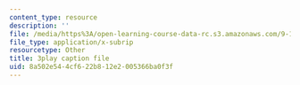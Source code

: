 ```yaml
---
content_type: resource
description: ''
file: /media/https%3A/open-learning-course-data-rc.s3.amazonaws.com/9-14-brain-structure-and-its-origins-spring-2014/8a502e544cf622b812e2005366ba0f3f_555120.srt
file_type: application/x-subrip
resourcetype: Other
title: 3play caption file
uid: 8a502e54-4cf6-22b8-12e2-005366ba0f3f
---
```

